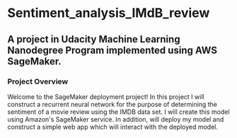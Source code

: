 # Sentiment_analysis_IMdB_review
## A project in Udacity Machine Learning Nanodegree Program implemented using AWS SageMaker.

### Project Overview
Welcome to the SageMaker deployment project! In this project I will construct a recurrent neural network for the purpose of determining the sentiment of a movie review using the IMDB data set. I will create this model using Amazon's SageMaker service. In addition, will deploy my model and construct a simple web app which will interact with the deployed model.
